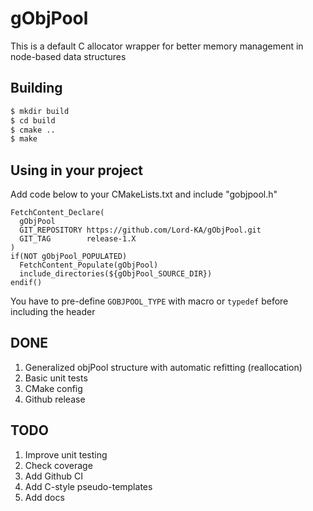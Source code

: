 # gObjPool
This is a default C allocator wrapper for better memory management in node-based data structures

## Building
```bash
$ mkdir build
$ cd build
$ cmake ..
$ make
```

## Using in your project
Add code below to your CMakeLists.txt and include "gobjpool.h"
```
FetchContent_Declare(
  gObjPool
  GIT_REPOSITORY https://github.com/Lord-KA/gObjPool.git
  GIT_TAG        release-1.X
)
if(NOT gObjPool_POPULATED)
  FetchContent_Populate(gObjPool)
  include_directories(${gObjPool_SOURCE_DIR})
endif()
```
You have to pre-define `GOBJPOOL_TYPE` with macro or `typedef` before including the header

## DONE
1. Generalized objPool structure with automatic refitting (reallocation)
2. Basic unit tests
3. CMake config
4. Github release

## TODO
1. Improve unit testing
2. Check coverage
3. Add Github CI
4. Add C-style pseudo-templates
5. Add docs
